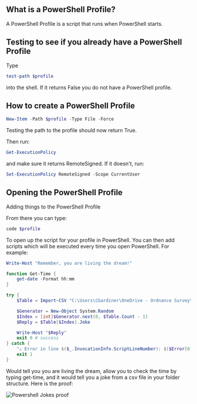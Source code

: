 ## What is a PowerShell Profile?
A PowerShell Profile is a script that runs when PowerShell starts.

## Testing to see if you already have a PowerShell Profile
Type 
```PowerShell
test-path $profile
```
into the shell. If it returns False you do not have a PowerShell profile.

## How to create a PowerShell Profile

```PowerShell
New-Item -Path $profile -Type File -Force
```

Testing the path to the profile should now return True.

Then run:
```PowerShell
Get-ExecutionPolicy
```
and make sure it returns RemoteSigned. If it doesn't, run:
```PowerShell
Set-ExecutionPolicy RemoteSigned -Scope CurrentUser
```

## Opening the PowerShell Profile

Adding things to the PowerShell Profile

From there you can type:
```PowerShell
code $profile
```

To open up the script for your profile in PowerShell. You can then add scripts which will be executed every time you open PowerShell. For example:
```PowerShell
Write-Host "Remember, you are living the dream!"

function Get-Time {
    get-date -Format hh:mm
}

try {
	$Table = Import-CSV "C:\Users\CGardiner\OneDrive - Ordnance Survey\Documents\WindowsPowerShell\jokes.csv"

	$Generator = New-Object System.Random
	$Index = [int]$Generator.next(0, $Table.Count - 1)
	$Reply = $Table[$Index].Joke

	Write-Host "$Reply"
	exit 0 # success
} catch {
	"⚠️ Error in line $($_.InvocationInfo.ScriptLineNumber): $($Error[0])"
	exit 1
}
```
Would tell you you are living the dream, allow you to check the time by typing get-time, and it would tell you a joke from a csv file in your folder structure. Here is the proof:

![Powershell Jokes proof](./evidencableimages/powershelljokes.png)

